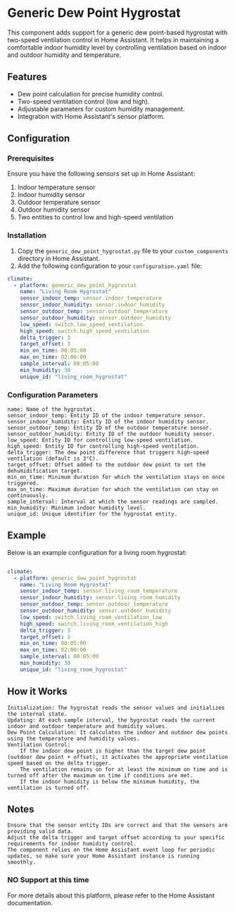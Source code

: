 # Generic Dew Point Hygrostat

This component adds support for a generic dew point-based hygrostat with two-speed ventilation control in Home Assistant. It helps in maintaining a comfortable indoor humidity level by controlling ventilation based on indoor and outdoor humidity and temperature.

## Features

- Dew point calculation for precise humidity control.
- Two-speed ventilation control (low and high).
- Adjustable parameters for custom humidity management.
- Integration with Home Assistant's sensor platform.

## Configuration

### Prerequisites

Ensure you have the following sensors set up in Home Assistant:

1. Indoor temperature sensor
2. Indoor humidity sensor
3. Outdoor temperature sensor
4. Outdoor humidity sensor
5. Two entities to control low and high-speed ventilation

### Installation

1. Copy the `generic_dew_point_hygrostat.py` file to your `custom_components` directory in Home Assistant.
2. Add the following configuration to your `configuration.yaml` file:

```yaml
climate:
  - platform: generic_dew_point_hygrostat
    name: "Living Room Hygrostat"
    sensor_indoor_temp: sensor.indoor_temperature
    sensor_indoor_humidity: sensor.indoor_humidity
    sensor_outdoor_temp: sensor.outdoor_temperature
    sensor_outdoor_humidity: sensor.outdoor_humidity
    low_speed: switch.low_speed_ventilation
    high_speed: switch.high_speed_ventilation
    delta_trigger: 3
    target_offset: 3
    min_on_time: 00:05:00
    max_on_time: 02:00:00
    sample_interval: 00:05:00
    min_humidity: 30
    unique_id: "living_room_hygrostat"
```

### Configuration Parameters

    name: Name of the hygrostat.
    sensor_indoor_temp: Entity ID of the indoor temperature sensor.
    sensor_indoor_humidity: Entity ID of the indoor humidity sensor.
    sensor_outdoor_temp: Entity ID of the outdoor temperature sensor.
    sensor_outdoor_humidity: Entity ID of the outdoor humidity sensor.
    low_speed: Entity ID for controlling low-speed ventilation.
    high_speed: Entity ID for controlling high-speed ventilation.
    delta_trigger: The dew point difference that triggers high-speed ventilation (default is 3°C).
    target_offset: Offset added to the outdoor dew point to set the dehumidification target.
    min_on_time: Minimum duration for which the ventilation stays on once triggered.
    max_on_time: Maximum duration for which the ventilation can stay on continuously.
    sample_interval: Interval at which the sensor readings are sampled.
    min_humidity: Minimum indoor humidity level.
    unique_id: Unique identifier for the hygrostat entity.

## Example

Below is an example configuration for a living room hygrostat:

```yaml

climate:
  - platform: generic_dew_point_hygrostat
    name: "Living Room Hygrostat"
    sensor_indoor_temp: sensor.living_room_temperature
    sensor_indoor_humidity: sensor.living_room_humidity
    sensor_outdoor_temp: sensor.outdoor_temperature
    sensor_outdoor_humidity: sensor.outdoor_humidity
    low_speed: switch.living_room_ventilation_low
    high_speed: switch.living_room_ventilation_high
    delta_trigger: 3
    target_offset: 3
    min_on_time: 00:05:00
    max_on_time: 02:00:00
    sample_interval: 00:05:00
    min_humidity: 30
    unique_id: "living_room_hygrostat"
```
## How it Works

    Initialization: The hygrostat reads the sensor values and initializes the internal state.
    Updating: At each sample interval, the hygrostat reads the current indoor and outdoor temperature and humidity values.
    Dew Point Calculation: It calculates the indoor and outdoor dew points using the temperature and humidity values.
    Ventilation Control:
        If the indoor dew point is higher than the target dew point (outdoor dew point + offset), it activates the appropriate ventilation speed based on the delta trigger.
        The ventilation remains on for at least the minimum on time and is turned off after the maximum on time if conditions are met.
        If the indoor humidity is below the minimum humidity, the ventilation is turned off.

## Notes

    Ensure that the sensor entity IDs are correct and that the sensors are providing valid data.
    Adjust the delta trigger and target offset according to your specific requirements for indoor humidity control.
    The component relies on the Home Assistant event loop for periodic updates, so make sure your Home Assistant instance is running smoothly.

### NO Support at this time

For more details about this platform, please refer to the Home Assistant documentation.


